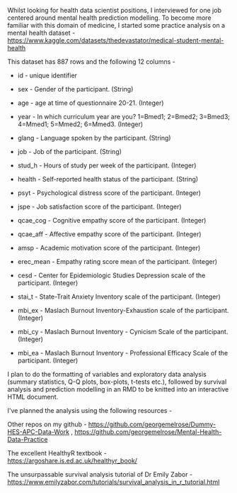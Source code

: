Whilst looking for health data scientist positions, I interviewed for one job centered around mental health prediction modelling. To become more familiar with this domain of medicine, I started some practice analysis on a mental health dataset -
https://www.kaggle.com/datasets/thedevastator/medical-student-mental-health

This dataset has 887 rows and the following 12 columns - 

* id - unique identifier
  
* sex - Gender of the participant. (String)

* age - age at time of questionnaire 20-21. (Integer)

* year - In which curriculum year are you? 1=Bmed1; 2=Bmed2; 3=Bmed3; 4=Mmed1; 5=Mmed2; 6=Mmed3. (Integer)
  
* glang - Language spoken by the participant.  (String)
  
* job - Job of the participant. (String)
  
* stud_h - Hours of study per week of the participant. (Integer)
  
* health - Self-reported health status of the participant. (String)
  
* psyt - Psychological distress score of the participant. (Integer)
  
* jspe - Job satisfaction score of the participant. (Integer)
  
* qcae_cog - Cognitive empathy score of the participant. (Integer)
     
* qcae_aff - Affective empathy score of the participant. (Integer)
  
* amsp - Academic motivation score of the participant. (Integer)
  
* erec_mean - Empathy rating score mean of the participant. (Integer)
  
* cesd - Center for Epidemiologic Studies Depression scale of the participant. (Integer)
  
* stai_t - State-Trait Anxiety Inventory scale of the participant. (Integer)
  
* mbi_ex - Maslach Burnout Inventory-Exhaustion scale of the participant. (Integer)
  
* mbi_cy - Maslach Burnout Inventory - Cynicism Scale of the participant. (Integer)
  
* mbi_ea - Maslach Burnout Inventory - Professional Efficacy Scale of the participant. (Integer)

I plan to do the formatting of variables and exploratory data analysis (summary statistics, Q-Q plots, box-plots, t-tests etc.), followed by survival analysis and prediction modelling in an RMD to be knitted into an interactive HTML document.

I've planned the analysis using the following resources - 

Other repos on my github - https://github.com/georgemelrose/Dummy-HES-APC-Data-Work , https://github.com/georgemelrose/Mental-Health-Data-Practice

The excellent HealthyR textbook - https://argoshare.is.ed.ac.uk/healthyr_book/

The unsurpassable survival analysis tutorial of Dr Emily Zabor - https://www.emilyzabor.com/tutorials/survival_analysis_in_r_tutorial.html
